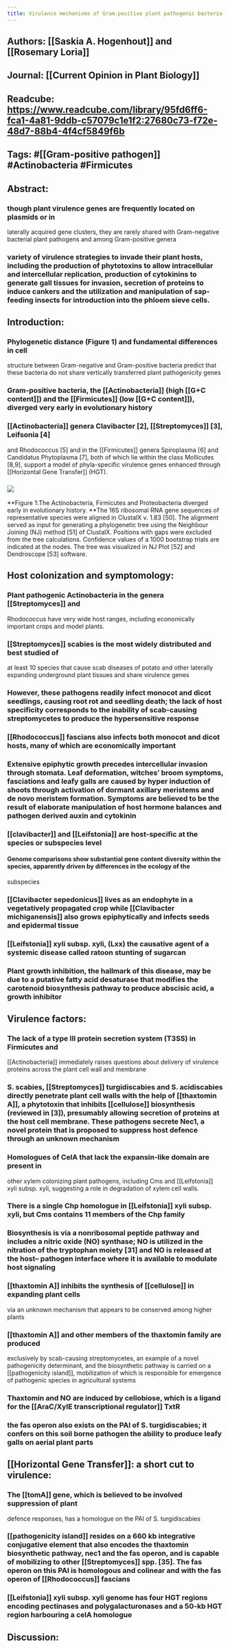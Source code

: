 ```yaml
---
title: Virulence mechanisms of Gram-positive plant pathogenic bacteria
---
```


## **Authors**: [[Saskia A. Hogenhout]] and [[Rosemary Loria]]

## **Journal**: [[Current Opinion in Plant Biology]]

## **Readcube**: https://www.readcube.com/library/95fd6ff6-fca1-4a81-9ddb-c57079c1e1f2:27680c73-f72e-48d7-88b4-4f4cf5849f6b

## **Tags**: #[[Gram-positive pathogen]] #Actinobacteria  #Firmicutes

## **Abstract**:
### though plant virulence genes are frequently located on plasmids or in 
laterally acquired gene clusters, they are rarely shared with Gram-negative bacterial plant pathogens and among Gram-positive genera

### variety of virulence strategies to invade their plant hosts, including the production of phytotoxins to allow intracellular and intercellular replication, production of cytokinins to generate gall tissues for invasion, secretion of proteins to induce cankers and the utilization and manipulation of sap-feeding insects for introduction into the phloem sieve cells.

## **Introduction**:
### Phylogenetic distance (Figure 1) and fundamental differences in cell 
structure between Gram-negative and Gram-positive bacteria predict that 
these bacteria do not share vertically transferred plant pathogenicity 
genes

### Gram-positive bacteria, the [[Actinobacteria]] (high [[G+C content]]) and the [[Firmicutes]] (low [[G+C content]]), diverged very early in evolutionary history

### [[Actinobacteria]] genera Clavibacter [2], [[Streptomyces]] [3], Leifsonia [4] 
and Rhodococcus [5] and in the [[Firmicutes]] genera Spiroplasma [6] and 
Candidatus Phytoplasma [7], both of which lie within the class 
Mollicutes [8,9], support a model of phyla-specific virulence genes 
enhanced through [[Horizontal Gene Transfer]] (HGT).

### ![](https://firebasestorage.googleapis.com/v0/b/firescript-577a2.appspot.com/o/imgs%2Fapp%2FQualifying_Exam%2FnT87tTBeRP.png?alt=media&token=c3367613-cab8-466c-b986-914826cde6a2)
**Figure 1:The Actinobacteria, Firmicutes and Proteobacteria diverged early in evolutionary history. **The 16S ribosomal RNA gene sequences of 
representative species were aligned in ClustalX v. 1.83 [50]. The  alignment served as input for generating a phylogenetic tree using the Neighbour Joining (NJ) method [51] of ClustalX. Positions with gaps were excluded from the tree calculations. Confidence values of a 1000 bootstrap trials are indicated at the nodes. The tree was visualized in NJ Plot [52] and Dendroscope [53] software.

### 

## **Host colonization and symptomology**:
### Plant pathogenic Actinobacteria in the genera [[Streptomyces]] and 
Rhodococcus have very wide host ranges, including economically important crops and model plants.

### [[Streptomyces]] scabies is the most widely distributed and best studied of 
at least 10 species that cause scab diseases of potato and other laterally expanding underground plant tissues and share virulence genes

### However, these pathogens readily infect monocot and dicot seedlings, causing root rot and seedling death; the lack of host specificity corresponds to the inability of scab-causing streptomycetes to produce the hypersensitive response

### [[Rhodococcus]] fascians also infects both monocot and dicot hosts, many of which are economically important

### Extensive epiphytic growth precedes intercellular invasion through stomata. Leaf deformation, witches’ broom symptoms, fasciations and leafy galls are caused by hyper induction of shoots through activation of dormant axillary meristems and de novo meristem formation. Symptoms are believed to be the result of elaborate manipulation of host hormone balances and pathogen derived auxin and cytokinin

### [[clavibacter]] and [[Leifstonia]] are host-specific at the species or subspecies level
#### Genome comparisons show substantial gene content diversity within the species, apparently driven by differences in the ecology of the 
subspecies

### [[Clavibacter sepedonicus]] lives as an endophyte in a vegetatively propagated crop while [[Clavibacter michiganensis]] also grows epiphytically and infects seeds and epidermal tissue

### [[Leifstonia]] xyli subsp. xyli, (Lxx) the causative agent of a systemic disease called ratoon stunting of sugarcan

### Plant growth inhibition, the hallmark of this disease, may be due to a putative fatty acid desaturase that modifies the carotenoid biosynthesis pathway to produce abscisic acid, a growth inhibitor

## **Virulence factors**:
### The lack of a type III protein secretion system (T3SS) in Firmicutes and
 [[Actinobacteria]] immediately raises questions about delivery of virulence proteins across the plant cell wall and membrane

### S. scabies, [[Streptomyces]] turgidiscabies and S. acidiscabies directly penetrate plant cell walls with the help of [[thaxtomin A]], a phytotoxin that inhibits [[cellulose]] biosynthesis (reviewed in [3]), presumably allowing  secretion of proteins at the host cell membrane. These pathogens secrete Nec1, a novel protein that is proposed to suppress host defence through an unknown mechanism

### Homologues of CelA that lack the expansin-like domain are present in 
other xylem colonizing plant pathogens, including Cms and [[Leifstonia]] xyli subsp. xyli,  suggesting a role in degradation of xylem cell walls.

### There is a single Chp homologue in [[Leifstonia]] xyli subsp. xyli, but Cms contains 11 members of the Chp family

### Biosynthesis is via a nonribosomal peptide pathway and includes a nitric oxide (NO) synthase; NO is utilized in the nitration of the tryptophan moiety [31] and NO is released at the host– pathogen interface where it is available to modulate host signaling

### [[thaxtomin A]] inhibits the synthesis of [[cellulose]] in expanding plant cells 
via an unknown mechanism that appears to be conserved among higher 
plants

### [[thaxtomin A]] and other members of the thaxtomin family are produced 
exclusively by scab-causing streptomycetes, an example of a novel 
pathogenicity determinant, and the biosynthetic pathway is carried on a 
[[pathogenicity island]], mobilization of which is responsible for emergence of pathogenic species in agricultural systems

### Thaxtomin and NO are induced by cellobiose, which is a ligand for the [[AraC/XylE transcriptional regulator]] TxtR

### the fas operon also exists on the PAI of S. turgidiscabies; it confers on this soil borne pathogen the ability to produce leafy galls on aerial plant parts

## **[[Horizontal Gene Transfer]]: a short cut to virulence**:
### The [[tomA]] gene, which is believed to be involved suppression of plant 
defence responses, has a homologue on the PAI of S. turgidiscabies

### [[pathogenicity island]] resides on a 660 kb integrative conjugative element that also encodes the thaxtomin biosynthetic pathway, nec1 and the fas operon, and is capable of mobilizing to other [[Streptomyces]] spp. [35]. The fas operon on this PAI is homologous and colinear and with the fas operon of [[Rhodococcus]] fascians

### [[Leifstonia]] xyli subsp. xyli genome has four HGT regions encoding pectinases and polygalacturonases and a 50-kb HGT region harbouring a celA homologue

## **Discussion**:
